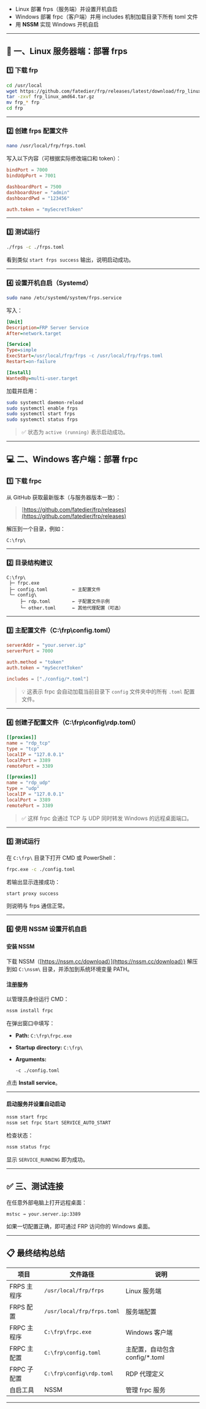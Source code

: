 * Linux 部署 frps（服务端）并设置开机自启
* Windows 部署 frpc（客户端）并用 includes 机制加载目录下所有 toml 文件
* 用 **NSSM** 实现 Windows 开机自启

---

## 🚀 一、Linux 服务器端：部署 frps

### 1️⃣ 下载 frp

```bash
cd /usr/local
wget https://github.com/fatedier/frp/releases/latest/download/frp_linux_amd64.tar.gz
tar -zxvf frp_linux_amd64.tar.gz
mv frp_* frp
cd frp
```

---

### 2️⃣ 创建 frps 配置文件

```bash
nano /usr/local/frp/frps.toml
```

写入以下内容（可根据实际修改端口和 token）：

```toml
bindPort = 7000
bindUdpPort = 7001

dashboardPort = 7500
dashboardUser = "admin"
dashboardPwd = "123456"

auth.token = "mySecretToken"
```

---

### 3️⃣ 测试运行

```bash
./frps -c ./frps.toml
```

看到类似 `start frps success` 输出，说明启动成功。

---

### 4️⃣ 设置开机自启（Systemd）

```bash
sudo nano /etc/systemd/system/frps.service
```

写入：

```ini
[Unit]
Description=FRP Server Service
After=network.target

[Service]
Type=simple
ExecStart=/usr/local/frp/frps -c /usr/local/frp/frps.toml
Restart=on-failure

[Install]
WantedBy=multi-user.target
```

加载并启用：

```bash
sudo systemctl daemon-reload
sudo systemctl enable frps
sudo systemctl start frps
sudo systemctl status frps
```

> ✅ 状态为 `active (running)` 表示启动成功。

---

## 💻 二、Windows 客户端：部署 frpc

### 1️⃣ 下载 frpc

从 GitHub 获取最新版本（与服务器版本一致）：

> [https://github.com/fatedier/frp/releases](https://github.com/fatedier/frp/releases)

解压到一个目录，例如：

```
C:\frp\
```

---

### 2️⃣ 目录结构建议

```
C:\frp\
 ├─ frpc.exe
 ├─ config.toml         ← 主配置文件
 └─ config\
     ├─ rdp.toml        ← 子配置文件示例
     └─ other.toml      ← 其他代理配置（可选）
```

---

### 3️⃣ 主配置文件（C:\frp\config.toml）

```toml
serverAddr = "your.server.ip"
serverPort = 7000

auth.method = "token"
auth.token = "mySecretToken"

includes = ["./config/*.toml"]
```

> 💡 这表示 frpc 会自动加载当前目录下 `config` 文件夹中的所有 `.toml` 配置文件。

---

### 4️⃣ 创建子配置文件（C:\frp\config\rdp.toml）

```toml
[[proxies]]
name = "rdp_tcp"
type = "tcp"
localIP = "127.0.0.1"
localPort = 3389
remotePort = 3389

[[proxies]]
name = "rdp_udp"
type = "udp"
localIP = "127.0.0.1"
localPort = 3389
remotePort = 3389
```

> ✅ 这样 frpc 会通过 TCP 与 UDP 同时转发 Windows 的远程桌面端口。

---

### 5️⃣ 测试运行

在 `C:\frp\` 目录下打开 CMD 或 PowerShell：

```bash
frpc.exe -c ./config.toml
```

若输出显示连接成功：

```
start proxy success
```

则说明与 frps 通信正常。

---

### 6️⃣ 使用 NSSM 设置开机自启

#### 安装 NSSM

下载 NSSM（[https://nssm.cc/download）](https://nssm.cc/download）)
解压到如 `C:\nssm\` 目录，并添加到系统环境变量 PATH。

#### 注册服务

以管理员身份运行 CMD：

```bash
nssm install frpc
```

在弹出窗口中填写：

* **Path:** `C:\frp\frpc.exe`
* **Startup directory:** `C:\frp\`
* **Arguments:**

  ```
  -c ./config.toml
  ```

点击 **Install service**。

---

#### 启动服务并设置自动启动

```bash
nssm start frpc
nssm set frpc Start SERVICE_AUTO_START
```

检查状态：

```bash
nssm status frpc
```

显示 `SERVICE_RUNNING` 即为成功。

---

## ✅ 三、测试连接

在任意外部电脑上打开远程桌面：

```
mstsc → your.server.ip:3389
```

如果一切配置正确，即可通过 FRP 访问你的 Windows 桌面。

---

## 📋 最终结构总结

| 项目       | 文件路径                       | 说明                     |
| -------- | -------------------------- | ---------------------- |
| FRPS 主程序 | `/usr/local/frp/frps`      | Linux 服务端              |
| FRPS 配置  | `/usr/local/frp/frps.toml` | 服务端配置                  |
| FRPC 主程序 | `C:\frp\frpc.exe`          | Windows 客户端            |
| FRPC 主配置 | `C:\frp\config.toml`       | 主配置，自动包含 config/*.toml |
| FRPC 子配置 | `C:\frp\config\rdp.toml`   | RDP 代理定义               |
| 自启工具     | NSSM                       | 管理 frpc 服务             |

---
